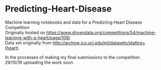 # Predicting-Heart-Disease
Machine learning notebooks and data for a Predicting Heart Disease Competition  
Originally hosted on https://www.drivendata.org/competitions/54/machine-learning-with-a-heart/page/109/  
Data set originally from http://archive.ics.uci.edu/ml/datasets/statlog+(heart)  

In the processes of making my final submissions to the competition 29/10/19 uploading the work soon.
